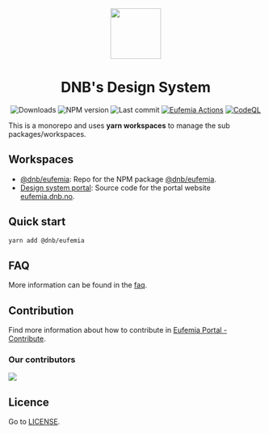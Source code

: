 <div align="center"> 
  <a href="https://eufemia.dnb.no/">
    <img src="./logo.png" height="100" />
  </a>

  <h1>DNB's Design System</h1>

![Downloads](https://img.shields.io/npm/dt/@dnb/eufemia?style=flat-square)
![NPM version](https://img.shields.io/npm/v/@dnb/eufemia?style=flat-square)
![Last commit](https://img.shields.io/github/last-commit/dnbexperience/eufemia?style=flat-square)
[![Eufemia Actions](https://github.com/dnbexperience/eufemia/actions/workflows/actions.yml/badge.svg)](https://github.com/dnbexperience/eufemia/actions/workflows/actions.yml)
[![CodeQL](https://github.com/dnbexperience/eufemia/actions/workflows/codeql-analysis.yml/badge.svg)](https://github.com/dnbexperience/eufemia/actions/workflows/codeql-analysis.yml)

</div>

This is a monorepo and uses **yarn workspaces** to manage the sub packages/workspaces.

## Workspaces

- [@dnb/eufemia](https://github.com/dnbexperience/eufemia/tree/main/packages/dnb-eufemia): Repo for the NPM package [@dnb/eufemia](https://www.npmjs.com/package/@dnb/eufemia).
- [Design system portal](https://github.com/dnbexperience/eufemia/tree/main/packages/dnb-design-system-portal): Source code for the portal website [eufemia.dnb.no](https://eufemia.dnb.no/).

## Quick start

```bash
yarn add @dnb/eufemia
```

## FAQ

More information can be found in the [faq](https://eufemia.dnb.no/contribute/faq/).

## Contribution

Find more information about how to contribute in [Eufemia Portal - Contribute](https://eufemia.dnb.no/contribute).

### Our contributors

<a href="https://github.com/dnbexperience/eufemia/graphs/contributors">
  <img src="https://contrib.rocks/image?repo=dnbexperience/eufemia" />
</a>

## Licence

Go to [LICENSE](https://github.com/dnbexperience/eufemia/blob/main/LICENSE).
